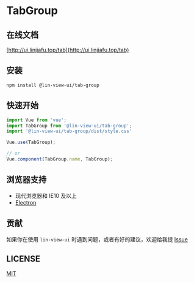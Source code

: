 # TabGroup


## 在线文档

[http://ui.linjiafu.top/tab](http://ui.linjiafu.top/tab)


## 安装

```
npm install @lin-view-ui/tab-group
```

## 快速开始

```javascript
import Vue from 'vue';
import TabGroup from '@lin-view-ui/tab-group';
import '@lin-view-ui/tab-group/dist/style.css'

Vue.use(TabGroup);

// or
Vue.component(TabGroup.name, TabGroup);
```

## 浏览器支持

- 现代浏览器和 IE10 及以上
- [Electron](http://electron.atom.io/)

## 贡献

如果你在使用 `lin-view-ui` 时遇到问题，或者有好的建议，欢迎给我提 [Issue](https://github.com/c10342/lin-view-ui/issues)

## LICENSE

[MIT](https://github.com/c10342/lin-view-ui/blob/master/LICENSE)
